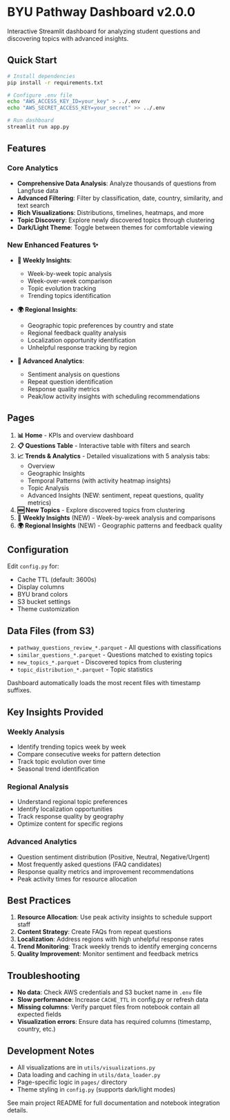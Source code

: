 # BYU Pathway Dashboard v2.0.0

Interactive Streamlit dashboard for analyzing student questions and discovering topics with advanced insights.

## Quick Start

```bash
# Install dependencies
pip install -r requirements.txt

# Configure .env file
echo "AWS_ACCESS_KEY_ID=your_key" > ../.env
echo "AWS_SECRET_ACCESS_KEY=your_secret" >> ../.env

# Run dashboard
streamlit run app.py
```

## Features

### Core Analytics
- **Comprehensive Data Analysis**: Analyze thousands of questions from Langfuse data
- **Advanced Filtering**: Filter by classification, date, country, similarity, and text search
- **Rich Visualizations**: Distributions, timelines, heatmaps, and more
- **Topic Discovery**: Explore newly discovered topics through clustering
- **Dark/Light Theme**: Toggle between themes for comfortable viewing

### New Enhanced Features ✨
- **📅 Weekly Insights**: 
  - Week-by-week topic analysis
  - Week-over-week comparison
  - Topic evolution tracking
  - Trending topics identification

- **🌍 Regional Insights**: 
  - Geographic topic preferences by country and state
  - Regional feedback quality analysis
  - Localization opportunity identification
  - Unhelpful response tracking by region

- **🔬 Advanced Analytics**:
  - Sentiment analysis on questions
  - Repeat question identification
  - Response quality metrics
  - Peak/low activity insights with scheduling recommendations

## Pages

1. **📊 Home** - KPIs and overview dashboard
2. **📋 Questions Table** - Interactive table with filters and search
3. **📈 Trends & Analytics** - Detailed visualizations with 5 analysis tabs:
   - Overview
   - Geographic Insights
   - Temporal Patterns (with activity heatmap insights)
   - Topic Analysis
   - Advanced Insights (NEW: sentiment, repeat questions, quality metrics)
4. **🆕 New Topics** - Explore discovered topics from clustering
5. **📅 Weekly Insights** (NEW) - Week-by-week analysis and comparisons
6. **🌍 Regional Insights** (NEW) - Geographic patterns and feedback quality

## Configuration

Edit `config.py` for:
- Cache TTL (default: 3600s)
- Display columns
- BYU brand colors
- S3 bucket settings
- Theme customization

## Data Files (from S3)

- `pathway_questions_review_*.parquet` - All questions with classifications
- `similar_questions_*.parquet` - Questions matched to existing topics
- `new_topics_*.parquet` - Discovered topics from clustering
- `topic_distribution_*.parquet` - Topic statistics

Dashboard automatically loads the most recent files with timestamp suffixes.

## Key Insights Provided

### Weekly Analysis
- Identify trending topics week by week
- Compare consecutive weeks for pattern detection
- Track topic evolution over time
- Seasonal trend identification

### Regional Analysis
- Understand regional topic preferences
- Identify localization opportunities
- Track response quality by geography
- Optimize content for specific regions

### Advanced Analytics
- Question sentiment distribution (Positive, Neutral, Negative/Urgent)
- Most frequently asked questions (FAQ candidates)
- Response quality metrics and improvement recommendations
- Peak activity times for resource allocation

## Best Practices

1. **Resource Allocation**: Use peak activity insights to schedule support staff
2. **Content Strategy**: Create FAQs from repeat questions
3. **Localization**: Address regions with high unhelpful response rates
4. **Trend Monitoring**: Track weekly trends to identify emerging concerns
5. **Quality Improvement**: Monitor sentiment and feedback metrics

## Troubleshooting

- **No data**: Check AWS credentials and S3 bucket name in `.env` file
- **Slow performance**: Increase `CACHE_TTL` in config.py or refresh data
- **Missing columns**: Verify parquet files from notebook contain all expected fields
- **Visualization errors**: Ensure data has required columns (timestamp, country, etc.)

## Development Notes

- All visualizations are in `utils/visualizations.py`
- Data loading and caching in `utils/data_loader.py`
- Page-specific logic in `pages/` directory
- Theme styling in `config.py` (supports dark/light modes)

See main project README for full documentation and notebook integration details.

